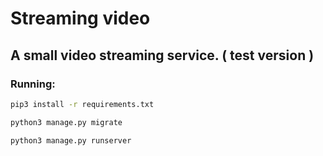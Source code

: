 # Streaming video

## A small video streaming service. ( test version )


### Running:

```sh
pip3 install -r requirements.txt
```

```sh
python3 manage.py migrate
```


```sh
python3 manage.py runserver
```
